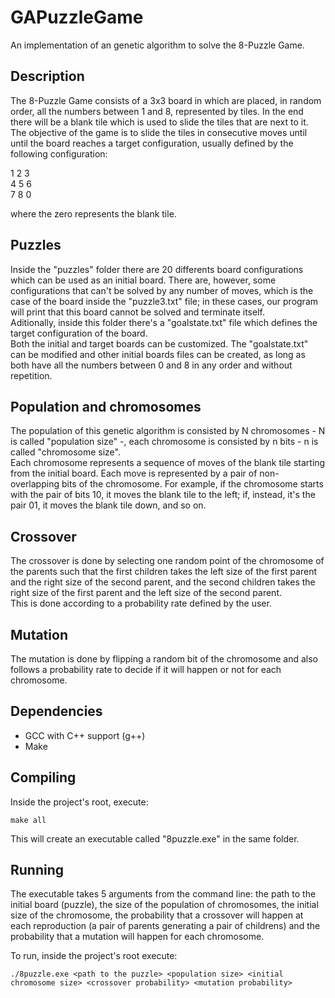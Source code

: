 # GAPuzzleGame
An implementation of an genetic algorithm to solve the 8-Puzzle Game.

## Description
The 8-Puzzle Game consists of a 3x3 board in which are placed, in random order, all the numbers between 1 and 8, represented by tiles. In the end there will be a blank tile which is used to slide the tiles that are next to it. The objective of the game is to slide the tiles in consecutive moves until until the board reaches a target configuration, usually defined by the following configuration:

1 2 3<br>
4 5 6<br>
7 8 0

where the zero represents the blank tile.

## Puzzles
Inside the "puzzles" folder there are 20 differents board configurations which can be used as an initial board. There are, however, some configurations that can't be solved by any number of moves, which is the case of the board inside the "puzzle3.txt" file; in these cases, our program will print that this board cannot be solved and terminate itself.<br>
Aditionally, inside this folder there's a "goalstate.txt" file which defines the target configuration of the board.<br>
Both the initial and target boards can be customized. The "goalstate.txt" can be modified and other initial boards files can be created, as long as both have all the numbers between 0 and 8 in any order and without repetition.

## Population and chromosomes
The population of this genetic algorithm is consisted by N chromosomes - N is called "population size" -, each chromosome is consisted by n bits - n is called "chromosome size".<br>
Each chromosome represents a sequence of moves of the blank tile starting from the initial board. Each move is represented by a pair of non-overlapping bits of the chromosome. For example, if the chromosome starts with the pair of bits 10, it moves the blank tile to the left; if, instead, it's the pair 01, it moves the blank tile down, and so on.

## Crossover
The crossover is done by selecting one random point of the chromosome of the parents such that the first children takes the left size of the first parent and the right size of the second parent, and the second children takes the right size of the first parent and the left size of the second parent.<br>
This is done according to a probability rate defined by the user.

## Mutation
The mutation is done by flipping a random bit of the chromosome and also follows a probability rate to decide if it will happen or not for each chromosome.

## Dependencies
- GCC with C++ support (g++)
- Make

## Compiling
Inside the project's root, execute:
```
make all
```

This will create an executable called "8puzzle.exe" in the same folder.

## Running
The executable takes 5 arguments from the command line: the path to the initial board (puzzle), the size of the population of chromosomes, the initial size of the chromosome, the probability that a crossover will happen at each reproduction (a pair of parents generating a pair of childrens) and the probability that a mutation will happen for each chromosome.

To run, inside the project's root execute:
```
./8puzzle.exe <path to the puzzle> <population size> <initial chromosome size> <crossover probability> <mutation probability>
```
